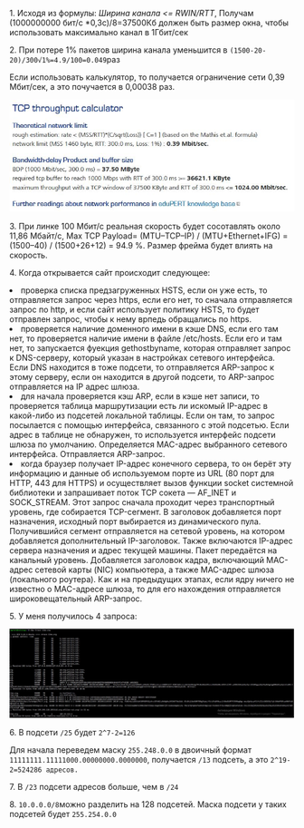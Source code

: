 <p>1. Исходя из формулы: <i>Ширина канала <= RWIN/RTT</i>, Получам (1000000000 бит/с *0,3с)/8=37500Кб должен быть размер окна, чтобы использовать максимально канал в 1Гбит/сек</p>
<p>2. При потере 1% пакетов ширина канала уменьшится в <code>(1500-20-20)/300√1%=4.9/100=0.049</code>раз</p>
<p>Если использовать калькулятор, то получается ограничение сети 0,39 Мбит/сек, а это почучается в 0,00038 раз.</p>
<img src="../03-sysadmin-07-net/img/ss8.JPG">
<p>3. При линке 100 Мбит/с реальная скорость будет сосотавлять около 11,86 Мбайт/с, Max TCP Payload= (MTU–TCP–IP) / (MTU+Ethernet+IFG) = (1500–40) / (1500+26+12) = 94.9 %. Размер фрейма будет влиять на скорость.</p>
<p>4. Когда открывается сайт происходит следующее:</p>
<li>проверка списка предзагруженных HSTS, если он уже есть, то отправляется запрос через https, если его нет, то сначала отправляется запрос по http, и если сайт использует политику HSTS, то будет отправлен запрос, чтобы к нему врпедь обращались по https.</li>
<li>проверяется наличие доменного имени в кэше DNS, если его там нет, то проверяется наличие имени в файле /etc/hosts. Если его и там нет, то запускается фуекция gethostbyname, которая отправляет запрос к DNS-серверу, который указан в настройках сетевого интерфейса. Если DNS находится в тоже подсети, то отправляется ARP-запрос к этому серверу, если он находится в другой подсети, то ARP-запрос отправляется на IP адрес шлюза.</li>
<li>для начала проверяется кэш ARP, если в кэше нет записи, то проверяется таблица маршрутизации есть ли искомый IP-адрес в какой-либо из подсетей локальной таблицы. Если он там, то запрос посылается с помощью интерфейса, связанного с этой подсетью. Если адрес в таблице не обнаружен, то используется интерфейс подсети шлюза по умолчанию. Определяется MAC-адрес выбранного сетевого интерфейса. Отправляется ARP-запрос.</li>
<li>когда браузер получает IP-адрес конечного сервера, то он берёт эту информацию и данные об используемом порте из URL (80 порт для HTTP, 443 для HTTPS) и осуществляет вызов функции socket системной библиотеки и запрашивает поток TCP сокета — AF_INET и SOCK_STREAM. Этот запрос сначала проходит через транспортный уровень, где собирается TCP-сегмент. В заголовок добавляется порт назначения, исходный порт выбирается из динамического пула. Получившийся сегмент отправляется на сетевой уровень, на котором добавляется дополнительный IP-заголовок. Также включаются IP-адрес сервера назначения и адрес текущей машины. Пакет передаётся на канальный уровень. Добавляется заголовок кадра, включающий MAC-адрес сетевой карты (NIC) компьютера, а также MAC-адрес шлюза (локального роутера). Как и на предыдущих этапах, если ядру ничего не известно о MAC-адресе шлюза, то для его нахождения отправляется широковещательный ARP-запрос.</li>
<p>5. У меня получилось 4 запроса:</p>
<img src="../03-sysadmin-07-net/img/ss7.JPG">
<p>6. В подсети <code>/25</code> будет <code>2^7-2=126</code></p>
<p>Для начала переведем маску <code>255.248.0.0</code> в двоичный формат <code>11111111.11111000.00000000.0000000</code>, получается <code>/13</code> подсеть, а это <code>2^19-2=524286 адресов.</code></p>
<p>7. В <code>/23</code> подсети адресов больше, чем в <code>/24</code></p>
<p>8. <code>10.0.0.0/8</code>можно разделить на 128 подсетей. Маска подсети у таких подсетей будет <code>255.254.0.0
</code></p>
